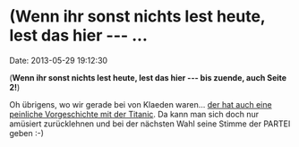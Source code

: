 (Wenn ihr sonst nichts lest heute, lest das hier --- \...
=========================================================

Date: 2013-05-29 19:12:30

(**Wenn ihr sonst nichts lest heute, lest das hier --- bis zuende, auch
Seite 2!**)

Oh übrigens, wo wir gerade bei von Klaeden waren\... [der hat auch eine
peinliche Vorgeschichte mit der
Titanic](http://www.titanic-magazin.de/archive/heftarchiv00-06/?f=0601/schwarzgeld1&cHash=c83c441fedefe9a64eed6058b56eef58).
Da kann man sich doch nur amüsiert zurücklehnen und bei der nächsten
Wahl seine Stimme der PARTEI geben :-)
